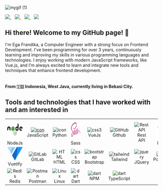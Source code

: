 ![mygif (1)](https://github.com/user-attachments/assets/5e504efb-c99b-4ebb-bc71-9d1ac0438938)
<div align="justify">

<a href="https://www.instagram.com/ega_frandika/">
<img src="https://img.shields.io/badge/Instagram-%23E4405F.svg?style=for-the-badge&logo=Instagram&logoColor=white">
</a>
&nbsp;&nbsp;
<a href="https://www.twitter.com/ega_frandika/">
<img src="https://img.shields.io/badge/Twitter-%231DA1F2.svg?style=for-the-badge&logo=Twitter&logoColor=white">
</a>
&nbsp;&nbsp;
<a href="https://www.linkedin.com/in/egafrandika/">
<img src="https://img.shields.io/badge/Linkedin-%231DA1F2.svg?style=for-the-badge&logo=Linkedin&logoColor=white">
</a>
&nbsp;&nbsp;
<a href="https://gitlab.com/egafrandika">
<img src="https://img.shields.io/badge/gitlab-330F63?style=for-the-badge&logo=gitlab&logoColor=white">
</a>

</div>
<h2>Hi there! Welcome to my GitHub page! 👋</h2>

I'm Ega Frandika, a Computer Engineer with a strong focus on Frontend Development. I've been programming for over 3 years, continuously learning and improving my skills in various programming languages and technologies. I enjoy working with modern JavaScript frameworks, like Vue.js, and I’m always excited to learn and integrate new tools and techniques that enhance frontend development.
<h4 height="96">
    <br>From 🇮🇩 Indonesia, West Java, currently living in Bekasi City.<br>
</h4>

## Tools and technologies that I have worked with and am interested in

<table>
  <tr>
    <td align="center" width="96">
        <img src="https://raw.githubusercontent.com/devicons/devicon/master/icons/nodejs/nodejs-original-wordmark.svg" alt="nodejs" width="65" height="65" />
      <br>NodeJs
    </td>
    <td align="center" width="96">
      <a href="#macropower-tech">
        <img src="https://techstack-generator.vercel.app/js-icon.svg" alt="icon" width="65" height="65" />
      </a>
      <br>JavaScript
    </td>
    <td align="center" width="96">
        <img src="https://techstack-generator.vercel.app/python-icon.svg" alt="icon" width="65" height="65" />
      <br>Python
    </td>
    <td align="center" width="96">
        <img src="https://raw.githubusercontent.com/devicons/devicon/master/icons/sass/sass-original.svg" alt="sass" width="65" height="65" />
      <br>Sass
    </td>
       <td align="center" width="96">
        <img src="https://www.vectorlogo.zone/logos/vuejs/vuejs-icon.svg" alt="css3" width="65" height="65" />
      <br>VueJs
    </td>
       <td align="center" width="96">
        <img src="https://techstack-generator.vercel.app/github-icon.svg" width="65" height="65" alt="GitHub" />
      <br>Github
    </td>
          <td align="center" width="96">
        <img src="https://techstack-generator.vercel.app/restapi-icon.svg" width="65" height="65" alt="Rest API" />
      <br>Rest API
    </td>
          <td align="center" width="96">
        <img src="https://raw.githubusercontent.com/devicons/devicon/master/icons/react/react-original-wordmark.svg" width="65" height="65" alt="Rest API" />
      <br>ReactJs
    </td>
    <td align="center" width="96">
        <img src="https://www.vectorlogo.zone/logos/git-scm/git-scm-icon.svg" alt="git" width="50" height="50" />
      <br>Git
    </td>
  </tr>
  <tr>
    <td align="center" width="96">
<!--         <img src="https://skillicons.dev/icons?i=git" width="48" height="48" alt="Git" /> -->
       <?xml version="1.0" encoding="UTF-8"?>
        <svg width="256px" height="222px" viewBox="0 0 256 222" version="1.1" xmlns="http://www.w3.org/2000/svg" preserveAspectRatio="xMidYMid">
            <title>Vuetify</title>
            <g>
                <polygon fill="#1697F6" points="130.710957 49.5638261 79.6681739 137.991652 128 221.754435 192.014609 110.877217 256 0 159.307826 0"></polygon>
                <polygon fill="#AEDDFF" points="64.0145391 110.877217 67.3668174 116.708174 115.11513 33.9657739 134.733913 0 128 0 0 0"></polygon>
                <path d="M159.307826,0 C183.502609,79.6229565 128,221.754435 128,221.754435 L79.6681739,137.991652 L159.307826,0 Z" fill="#1867C0"></path>
                <path d="M134.733913,0 C32.7948522,0 67.3673043,116.708174 67.3673043,116.708174 L134.733913,0 Z" fill="#7BC6FF"></path>
            </g>
        </svg>
      <br>Vuetify
    </td>
    <td align="center"  width="96">
        <img src="https://skillicons.dev/icons?i=gitlab" width="48" height="48" alt="GitLab" />
      <br>GitLab
    </td>
    <td align="center"  width="96">
        <img src="https://skillicons.dev/icons?i=html" width="48" height="48" alt="HTML" />
      <br>HTML
    </td>
    <td align="center" width="96">
        <img src="https://skillicons.dev/icons?i=css" width="48" height="48" alt="css" />
      <br>CSS
    </td>
    <td align="center"  width="96">
        <img src="https://skillicons.dev/icons?i=bootstrap" width="48" height="48" alt="bootstrap" />
      <br>Bootstrap
    </td>
    <td align="center" width="96">
        <img src="https://skillicons.dev/icons?i=tailwind" width="48" height="48" alt="tailwind" />
      <br>Tailwind
    </td>
        <td align="center" width="96">
        <img src="https://skillicons.dev/icons?i=jquery" width="48" height="48" alt="jquery" />
      <br>JQuery
    </td>
        <td align="center" width="96">
        <img src="https://skillicons.dev/icons?i=postgres" width="48" height="48" alt="jquery" />
      <br>PostgreSQL
    </td>
        <td align="center" width="96">
        <img src="https://www.vectorlogo.zone/logos/firebase/firebase-icon.svg" width="48" height="48" alt="ASP.NET Core" />
      <br>Firebase
    </td>
  </tr>
   <tr>
    <td align="center" width="96">
        <img src="https://skillicons.dev/icons?i=redis" width="48" height="48" alt="Redis" />
      <br>Redis
    </td>
        <td align="center" width="96">
        <img src="https://skillicons.dev/icons?i=postman" width="48" height="48" alt="Postman" />
      <br>Postman
    </td>
            <td align="center" width="96">
        <img src="https://skillicons.dev/icons?i=linux" width="48" height="48" alt="Linux" />
      <br>Linux
    </td>
    <td align="center" width="96">
        <img src="https://skillicons.dev/icons?i=dart" width="48" height="48" alt="dart" />
      <br>Dart
    </td>
    <td align="center" width="96">
        <img src="https://www.vectorlogo.zone/logos/npmjs/npmjs-ar21.svg" width="48" height="48" alt="dart" />
      <br>NPM
    </td>
    <td align="center" width="96">
        <img src="https://www.vectorlogo.zone/logos/typescriptlang/typescriptlang-icon.svg" width="48" height="48" alt="dart" />
      <br>TypeScript
    </td>
    <td align="center" width="96">
<!--         <img src="https://upload.wikimedia.org/wikipedia/commons/1/19/Celery_logo.png" width="48" height="48" alt="dart" /> -->
<!--       <br>Celery -->
    </td>
    <td align="center" width="96">
<!--         <img src="https://docusaurus.io/img/docusaurus_keytar.svg" width="48" height="48" alt="dart" /> -->
<!--       <br>Docusaurus -->
    </td>
    <td align="center" width="96">
<!--         <img src="https://bruhin.software/img/logos/pytest.svg" width="40" height="40" alt="dart" /> -->
<!--       <br>Pytest -->
    </td>
  </tr>
 <tr>
 </tr>
</table>
<!--
**egafrandika/egafrandika** is a ✨ _special_ ✨ repository because its `README.md` (this file) appears on your GitHub profile.

Here are some ideas to get you started:

- 🔭 I’m currently working on ...
- 🌱 I’m currently learning ...
- 👯 I’m looking to collaborate on ...
- 🤔 I’m looking for help with ...
- 💬 Ask me about ...
- 📫 How to reach me: ...
- 😄 Pronouns: ...
- ⚡ Fun fact: ...
-->
